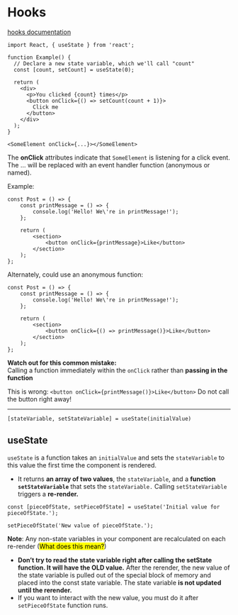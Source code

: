 # Hooks

[hooks documentation](https://reactjs.org/docs/hooks-intro.html)
```
import React, { useState } from 'react';

function Example() {
  // Declare a new state variable, which we'll call "count"
  const [count, setCount] = useState(0);

  return (
    <div>
      <p>You clicked {count} times</p>
      <button onClick={() => setCount(count + 1)}>
        Click me
      </button>
    </div>
  );
}
```
```
<SomeElement onClick={...}></SomeElement>
```

The **onClick** attributes indicate that `SomeElement` is listening for a click event. The … will be replaced with an event handler function (anonymous or named).

Example:
```
const Post = () => {
    const printMessage = () => {
        console.log('Hello! We\'re in printMessage!');
    };

    return (
        <section>
            <button onClick={printMessage}>Like</button>
        </section>
    );
};
```
Alternately, could use an anonymous function:
```
const Post = () => {
    const printMessage = () => {
        console.log('Hello! We\'re in printMessage!');
    };

    return (
        <section>
            <button onClick={() => printMessage()}>Like</button>
        </section>
    );
};
```
**Watch out for this common mistake:**   
Calling a function immediately within the `onClick` rather than **passing in the function**  

This is wrong:  `<button onClick={printMessage()}>Like</button>` Do not call the button right away!

---

`[stateVariable, setStateVariable] = useState(initialValue)`  

## useState
`useState` is a function takes an `initialValue` and sets the `stateVariable` to this value the first time the component is rendered.   
- It returns **an array of two values**, the `stateVariable`, and a **function `setStateVariable`** that sets the `stateVariable.` 
Calling `setStateVariable` triggers a **re-render.**

```
const [pieceOfState, setPieceOfState] = useState('Initial value for pieceOfState.');
```
```
setPieceOfState('New value of pieceOfState.');
```

**Note**: Any non-state variables in your component are recalculated on each re-render (<mark>What does this mean?</mark>)
- **Don’t try to read the state variable right after calling the setState function.  It will have the OLD value.**  After the rerender, the new value of the state variable is pulled out of the special block of memory and placed into the const state variable. The state variable **is not updated until the rerender.**
- If you want to interact with the new value, you must do it after `setPieceOfState` function runs.
